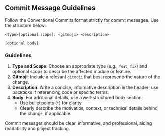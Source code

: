 ## Commit Message Guidelines

Follow the Conventional Commits format strictly for commit messages. Use the structure below:

```text
<type>[optional scope]: <gitmoji> <description>

[optional body]
```

### Guidelines

1. **Type and Scope**: Choose an appropriate type (e.g., `feat`, `fix`) and optional scope to describe the affected module or feature.
2. **Gitmoji**: Include a relevant `gitmoji` that best represents the nature of the change.
3. **Description**: Write a concise, informative description in the header; use backticks if referencing code or specific terms.
4. **Body**: For additional details, use a well-structured body section:
   - Use bullet points (`*`) for clarity.
   - Clearly describe the motivation, context, or technical details behind the change, if applicable.

Commit messages should be clear, informative, and professional, aiding readability and project tracking.
